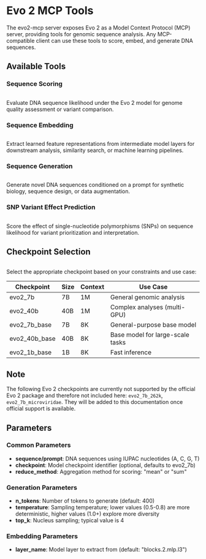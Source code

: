 # Evo 2 MCP Tools

The evo2-mcp server exposes Evo 2 as a Model Context Protocol (MCP) server, providing tools for genomic sequence analysis. Any MCP-compatible client can use these tools to score, embed, and generate DNA sequences.

## Available Tools

### Sequence Scoring

```{autofunction} evo2_mcp.tools.score_sequence
```

Evaluate DNA sequence likelihood under the Evo 2 model for genome quality assessment or variant comparison.

### Sequence Embedding

```{autofunction} evo2_mcp.tools.embed_sequence
```

Extract learned feature representations from intermediate model layers for downstream analysis, similarity search, or machine learning pipelines.

### Sequence Generation

```{autofunction} evo2_mcp.tools.generate_sequence
```

Generate novel DNA sequences conditioned on a prompt for synthetic biology, sequence design, or data augmentation.

### SNP Variant Effect Prediction

```{autofunction} evo2_mcp.tools.score_snp
```

Score the effect of single-nucleotide polymorphisms (SNPs) on sequence likelihood for variant prioritization and interpretation.

## Checkpoint Selection

```{autofunction} evo2_mcp.tools.list_available_checkpoints
```

Select the appropriate checkpoint based on your constraints and use case:

| Checkpoint | Size | Context | Use Case |
|-----------|------|---------|----------|
| evo2_7b | 7B | 1M | General genomic analysis |
| evo2_40b | 40B | 1M | Complex analyses (multi-GPU) |
| evo2_7b_base | 7B | 8K | General-purpose base model |
| evo2_40b_base | 40B | 8K | Base model for large-scale tasks |
| evo2_1b_base | 1B | 8K | Fast inference |

Note
----
The following Evo 2 checkpoints are currently not supported by the official
Evo 2 package and therefore not included here: `evo2_7b_262k`, `evo2_7b_microviridae`.
They will be added to this documentation once official support is available.

## Parameters

### Common Parameters

- **sequence/prompt**: DNA sequences using IUPAC nucleotides (A, C, G, T)
- **checkpoint**: Model checkpoint identifier (optional, defaults to evo2_7b)
- **reduce_method**: Aggregation method for scoring: "mean" or "sum"

### Generation Parameters

- **n_tokens**: Number of tokens to generate (default: 400)
- **temperature**: Sampling temperature; lower values (0.5-0.8) are more deterministic, higher values (1.0+) explore more diversity
- **top_k**: Nucleus sampling; typical value is 4

### Embedding Parameters

- **layer_name**: Model layer to extract from (default: "blocks.2.mlp.l3")
